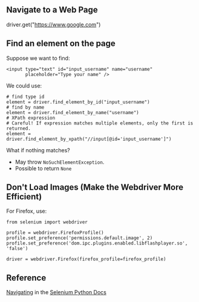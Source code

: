## Navigate to a Web Page

driver.get("https://www.google.com")

## Find an element on the page

Suppose we want to find:
```
<input type="text" id="input_username" name="username" 
       placeholder="Type your name" />
```

We could use:

```
# find type id
element = driver.find_element_by_id("input_username")
# find by name
element = driver.find_element_by_name("username")
# XPath expression
# Careful! If expression matches multiple elements, only the first is returned.
element = driver.find_element_by_xpath("//input[@id='input_username']")
```

What if nothing matches?
* May throw `NoSuchElementException`.
* Possible to return `None`


## Don't Load Images (Make the Webdriver More Efficient)

For Firefox, use:
```
from selenium import webdriver

profile = webdriver.FirefoxProfile()
profile.set_preference('permissions.default.image', 2)
profile.set_preference('dom.ipc.plugins.enabled.libflashplayer.so', 'false')

driver = webdriver.Firefox(firefox_profile=firefox_profile)
```







## Reference

[Navigating](https://selenium-python.readthedocs.io/nagivating.html) in the [Selenium Python Docs][selenium-python-rtd]


[selenium-python-rtd]: https://selenium-python.readthedocs.io/index.html
